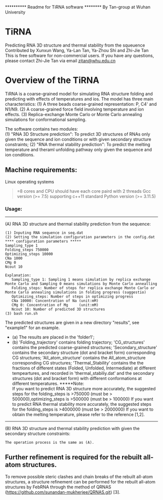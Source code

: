 ********** Readme for TiRNA software ******** By Tan-group at Wuhan University

# TiRNA
Predicting RNA 3D structure and thermal stability from the squeuence
Contributed by Xunxun Wang, Ya-Lan Tan, Ya-Zhou Shi and Zhi-Jie Tan 
This is free software for non-commercial users. If you have any questions, please contact Zhi-Jie Tan via email zjtan@whu.edu.cn


# Overview of the TiRNA
TiRNA is a coarse-grained model for simulating RNA structure folding and predicting with effects of temperatures and ios. 
The model has three main characteristics:
(1) A three beads coarse-grained representation: P, C4' and N1/N9.
(2) A coarse-grained force field involving temperature and ion effects. 
(3) Replica-exchange Monte Carlo or Monte Carlo annealing simulations for conformational sampling. 

The software contains two modules:  
(1) "RNA 3D Structure prediction": To predict 3D structures of RNAs only given the sequence and ion conditions or with given secondary structure constraints; 
(2) "RNA thermal stability prediction": To predict the melting temperature and theraml unfolding pathway only given the sequence and ion conditions.  


## Machine requirements:
Linux operating systems
>=8 cores and CPU should have each core paird with 2 threads
Gcc version (>= 7.5) supporting c++11 standard
Python version (>= 3.11.5)

### Usage:

***************************************************************************
(A) RNA 3D structure and thermal stability prediction from the sequence:

    (1) Inputing RNA sequence in seq.dat
    (2) Setting the simulation configuration parameters in the config.dat
    **** configuration parameters *****
    Sampling_type 1
    Folding_steps 750000   	   
    Optimizing_steps 10000     
    CNa 1000   	           
    CMg 0			    
    Ncout 10 
                   
    Explanation:
       Sampling_type 1: Sampling 1 means simulation by replica exchange Monte Carlo and Sampling 0 means simulations by Monte Carlo annealling 
       Folding_steps: Number of steps for replica exchange Monte Carlo or Monte Carlo annealing simulations in folding progress (suggestio)
       Optimizing_steps: Number of steps in optimizing progress
       CNa 10000: Concentration of Na (unit:mM)
       CMg 0: Concentration of Mg     (unit:mM)
       Ncout 10: Number of predicted 3D structures
    (3) bash run.sh
   
The predicted structures are given in a new directory "results", see "example1" for an example.
- (a) The results are placed in the 'folder1'; 
- (b) 'Folding_trajectory' contains folding trajectory;
      'CG_structures' contains the predicted coarse-grained structures;
      'Secondary_structure' contains the secondary structure (dot and bracket form) corresponding CG structures;
      'All_atom_structure' contains the All_atom_structure corresponding CG structures;
      'Thermal_Stability' contains the the fractions of different states (Folded, Unfolded, Intermediate) at different tempeartures, and recorded in 'thermal_stabiliy.dat' and the secondary structures (dot and bracket form) with different conformations at different temperatures.
*****Note: 	
	If you want to predict RNA 3D structure more accurately, the suggested steps for the folding_steps is >750000 (must be > 500000),optimizing_steps is >500000 (must be > 100000)
	If you want to predict RNA thermal stability more accurately, the suggested steps for the folding_steps is >4000000 (must be > 2000000)
	If you want to obtain the melting temperature, please refer to the reference [1,2]. 


************************************************************************************
(B) RNA 3D structure and thermal stability prediction with given the secondary structure constraints:
	
	The operation process is the same as (A).

## Further refinement is required for the rebuilt all-atom structures.
To remove possible steric clashes and chain breaks of the rebuilt all-atom structures,  a structure 
refinement  can be performed for the rebuilt all-atom structures by FebRNA through the method 
of QRNAS (https://github.com/sunandan-mukherjee/QRNAS.git) [3].
